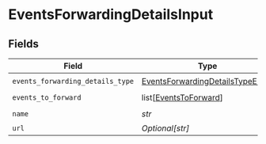 # EventsForwardingDetailsInput


## Fields

| Field                                                                                     | Type                                                                                      | Required                                                                                  | Description                                                                               |
| ----------------------------------------------------------------------------------------- | ----------------------------------------------------------------------------------------- | ----------------------------------------------------------------------------------------- | ----------------------------------------------------------------------------------------- |
| `events_forwarding_details_type`                                                          | [EventsForwardingDetailsTypeEnum](../../models/shared/eventsforwardingdetailstypeenum.md) | :heavy_check_mark:                                                                        | N/A                                                                                       |
| `events_to_forward`                                                                       | list[[EventsToForward](../../models/shared/eventstoforward.md)]                           | :heavy_check_mark:                                                                        | N/A                                                                                       |
| `name`                                                                                    | *str*                                                                                     | :heavy_check_mark:                                                                        | N/A                                                                                       |
| `url`                                                                                     | *Optional[str]*                                                                           | :heavy_minus_sign:                                                                        | N/A                                                                                       |